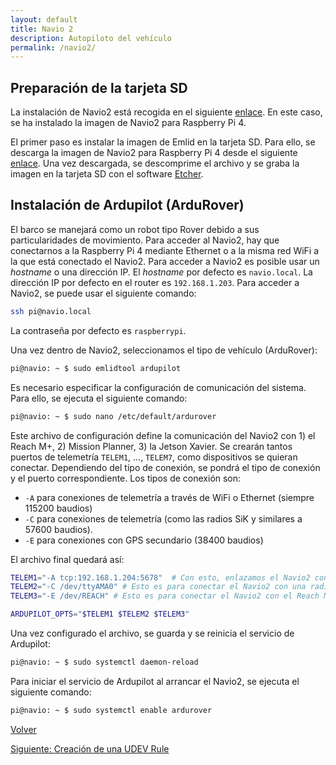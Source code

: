 ```yaml
---
layout: default
title: Navio 2
description: Autopiloto del vehículo
permalink: /navio2/
---
```


## Preparación de la tarjeta SD

La instalación de Navio2 está recogida en el siguiente [enlace](https://docs.emlid.com/navio2/configuring-raspberry-pi). En este caso, se ha instalado la imagen de Navio2 para Raspberry Pi 4.

El primer paso es instalar la imagen de Emlid en la tarjeta SD. Para ello, se descarga la imagen de Navio2 para Raspberry Pi 4 desde el siguiente [enlace](https://docs.emlid.com/navio2/common/dev/flash-sd-card/). Una vez descargada, se descomprime el archivo y se graba la imagen en la tarjeta SD con el software [Etcher](https://www.balena.io/etcher/).

## Instalación de Ardupilot (ArduRover)

El barco se manejará como un robot tipo Rover debido a sus particularidades de movimiento. Para acceder al Navio2, hay que conectarnos a la Raspberry Pi 4 mediante Ethernet o a la misma red WiFi a la que está conectado el Navio2. Para acceder a Navio2 es posible usar un *hostname* o una dirección IP. El *hostname* por defecto es `navio.local`. La dirección IP por defecto en el router es `192.168.1.203`. Para acceder a Navio2, se puede usar el siguiente comando:

```bash
ssh pi@navio.local
```

La contraseña por defecto es `raspberrypi`.

Una vez dentro de Navio2, seleccionamos el tipo de vehículo (ArduRover):

```bash
pi@navio: ~ $ sudo emlidtool ardupilot
```

Es necesario especificar la configuración de comunicación del sistema. Para ello, se ejecuta el siguiente comando:

```bash
pi@navio: ~ $ sudo nano /etc/default/ardurover
```

Este archivo de configuración define la comunicación del Navio2 con 1) el Reach M+, 2) Mission Planner, 3) la Jetson Xavier. Se crearán tantos puertos de telemetría `TELEM1`, ..., `TELEM7`, como dispositivos se quieran conectar. Dependiendo del tipo de conexión, se pondrá el tipo de conexión y el puerto correspondiente. Los tipos de conexión son:

* `-A` para conexiones de telemetría a través de WiFi o Ethernet (siempre 115200 baudios)
* `-C` para conexiones de telemetría (como las radios SiK y similares a 57600 baudios).
* `-E` para conexiones con GPS secundario (38400 baudios)

El archivo final quedará así:

```bash	
TELEM1="-A tcp:192.168.1.204:5678"  # Con esto, enlazamos el Navio2 con la Jetson Xavier
TELEM2="-C /dev/ttyAMA0" # Esto es para conectar el Navio2 con una radio SiK
TELEM3="-E /dev/REACH" # Esto es para conectar el Navio2 con el Reach M+. Ojo que el puerto USB /dev/REACH puede cambiar y llamarse /dev/ttyACM0 o /dev/ttyACM1. Para enlazar el Reach M+ con el nombre /dev/REACH, se debe crear una regla udev.

ARDUPILOT_OPTS="$TELEM1 $TELEM2 $TELEM3"
```

Una vez configurado el archivo, se guarda y se reinicia el servicio de Ardupilot:

```bash
pi@navio: ~ $ sudo systemctl daemon-reload
```

Para iniciar el servicio de Ardupilot al arrancar el Navio2, se ejecuta el siguiente comando:

```bash
pi@navio: ~ $ sudo systemctl enable ardurover
```

 [Volver](../)   

 [Siguiente: Creación de una UDEV Rule](/Autonomous-Surface-Vehicles/udevrule/)